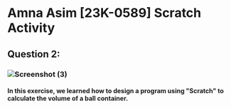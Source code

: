 # Amna Asim [23K-0589] Scratch Activity
## Question 2:
### ![Screenshot (3)](https://github.com/amnaasim24/Pf_Fall_23/assets/142867835/d920bb92-f249-4188-80ce-74077c19670e)
#### In this exercise, we learned how to design a program using "Scratch" to calculate the volume of a ball container.
